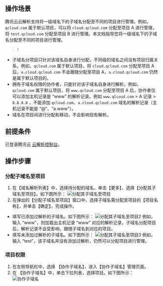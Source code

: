 ## 操作场景

腾讯云云解析支持将一级域名下的子域名分配至不同的项目进行管理。例如，`qcloud.com` 属于默认项目，可以将 `cloud.qcloud.com` 分配至项目 A 进行管理，将 `test.qcloud.com` 分配至项目 B 进行管理。本文档指导您将一级域名下的子域名分配至不同的项目进行管理。

>!
- 子域名分项目只针对该域名自身进行分配，不同级的域名之间没有项目归属关系，例如，`qcloud.com` 属于默认项目，将 `cloud.qcloud.com` 分配至项目 A 后，`a.cloud.qcloud.com` 不会跟随分配至项目 A，`a.cloud.qcloud.com` 仍然是属于默认项目的。
- 拥有子域名权限的协作者，只能针对该子域名自身进行解析，例如，`qcloud.com` 属于默认项目，将 `www.qcloud.com` 分配至项目 A 后，协作者仅可以添加主机记录是 “www” 的解析记录。例如 `www.qlcoud.com` > A 记录 > `8.8.8.8` ，不能添加 `qcloud.com`、`a.cloud.qcloud.com` 域名的解析记录（主机记录不能是 “@”、“a.www”）。
- 域名在项目间进行分配和移动，不会影响现有解析。

## 前提条件
已登录腾讯云 [云解析控制台](https://console.cloud.tencent.com/cns)。

## 操作步骤

### 分配子域名至项目
1. 在【域名解析列表】中，选择待分配的域名，单击【更多】，选择【分配其子域名至项目】。如下图所示：
 ![分配其子域名至项目](https://main.qcloudimg.com/raw/45f3cc6be71d17ee3483bf06b04df987.png)
2. 在弹出的【分配子域名至项目】窗口中，选择子域名需分配至项目的【项目名称】，并单击【确定】，完成操作。
 - 填写已添加过解析的子域名。如下图所示：
![分配其子域名至项目2](https://main.qcloudimg.com/raw/5251794a1524a507df02a9421bb7f391.png)
例如，输入 “www”，则加载出主机记录 “www” 对应的解析记录，子域名分配项目后，解析记录不会受影响，跟随子域名到对应的项目。
 - 填写未添加过解析的子域名。如下图所示：
 ![分配其子域名至项目3](https://main.qcloudimg.com/raw/d16101f8a6baaed4530d58103fc8b890.png)
例如，输入 “test”，该子域名并没有添加过解析，仍然可以分配项目进行管理。


### 项目权限
1. 在左侧导航栏中，选择 【协作子域名】，进入【协作子域名】管理页面。
2. 在 【协作子域名】中，单击下拉列表，选择项目。如下图所示：
![协作子域名](https://main.qcloudimg.com/raw/5dc162017f11bac1b0aebe39c76e596c.png)

